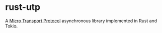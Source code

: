 # rust-utp

A [Micro Transport Protocol](http://www.bittorrent.org/beps/bep_0029.html)
asynchronous library implemented in Rust and Tokio.
